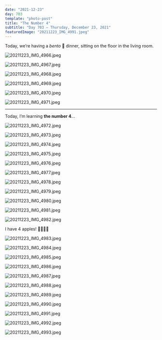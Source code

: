 ```yaml
---
date: "2021-12-23"
day: 703
template: "photo-post"
title: "The Number 4"
subtitle: "Day 703 – Thursday, December 23, 2021"
featuredImage: "20211223_IMG_4991.jpeg"
---
```


Today, we’re having a _bento_ 🍱 dinner, sitting on the floor in the living room.

![20211223_IMG_4966.jpeg](20211223_IMG_4966.jpeg)

![20211223_IMG_4967.jpeg](20211223_IMG_4967.jpeg)

![20211223_IMG_4968.jpeg](20211223_IMG_4968.jpeg)

![20211223_IMG_4969.jpeg](20211223_IMG_4969.jpeg)

![20211223_IMG_4970.jpeg](20211223_IMG_4970.jpeg)

![20211223_IMG_4971.jpeg](20211223_IMG_4971.jpeg)

<hr />

Today, I’m learning <b>the number 4</b>…

![20211223_IMG_4972.jpeg](20211223_IMG_4972.jpeg)

![20211223_IMG_4973.jpeg](20211223_IMG_4973.jpeg)

![20211223_IMG_4974.jpeg](20211223_IMG_4974.jpeg)

![20211223_IMG_4975.jpeg](20211223_IMG_4975.jpeg)

![20211223_IMG_4976.jpeg](20211223_IMG_4976.jpeg)

![20211223_IMG_4977.jpeg](20211223_IMG_4977.jpeg)

![20211223_IMG_4978.jpeg](20211223_IMG_4978.jpeg)

![20211223_IMG_4979.jpeg](20211223_IMG_4979.jpeg)

![20211223_IMG_4980.jpeg](20211223_IMG_4980.jpeg)

![20211223_IMG_4981.jpeg](20211223_IMG_4981.jpeg)

![20211223_IMG_4982.jpeg](20211223_IMG_4982.jpeg)

I have 4 apples! 🍎🍎🍎🍎

![20211223_IMG_4983.jpeg](20211223_IMG_4983.jpeg)

![20211223_IMG_4984.jpeg](20211223_IMG_4984.jpeg)

![20211223_IMG_4985.jpeg](20211223_IMG_4985.jpeg)

![20211223_IMG_4986.jpeg](20211223_IMG_4986.jpeg)

![20211223_IMG_4987.jpeg](20211223_IMG_4987.jpeg)

![20211223_IMG_4988.jpeg](20211223_IMG_4988.jpeg)

![20211223_IMG_4989.jpeg](20211223_IMG_4989.jpeg)

![20211223_IMG_4990.jpeg](20211223_IMG_4990.jpeg)

![20211223_IMG_4991.jpeg](20211223_IMG_4991.jpeg)

![20211223_IMG_4992.jpeg](20211223_IMG_4992.jpeg)

![20211223_IMG_4993.jpeg](20211223_IMG_4993.jpeg)

